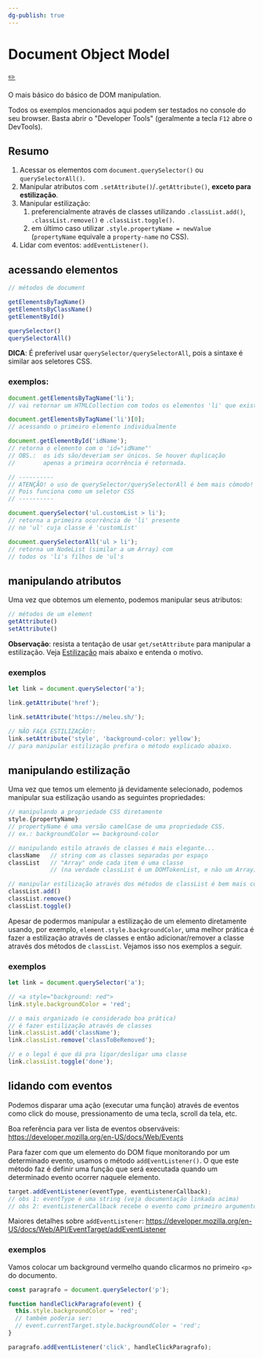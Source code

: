 ```yaml
---
dg-publish: true
---
```

# Document Object Model
[✏️](https://github.com/meleu/my-notes/edit/master/dom.md)

O mais básico do básico de DOM manipulation.

Todos os exemplos mencionados aqui podem ser testados no console do seu browser. Basta abrir o "Developer Tools" (geralmente a tecla `F12` abre o DevTools).

## Resumo

1. Acessar os elementos com `document.querySelector()` ou `querySelectorAll()`.
2. Manipular atributos com `.setAttribute()`/`.getAttribute()`, **exceto para estilização**.
3. Manipular estilização:
    1. preferencialmente através de classes utilizando `.classList.add()`, `.classList.remove()` e `.classList.toggle()`.
    2. em último caso utilizar `.style.propertyName = newValue` (`propertyName` equivale a `property-name` no CSS).
4. Lidar com eventos: `addEventListener()`.


## acessando elementos

```js
// métodos de document

getElementsByTagName()
getElementsByClassName()
getElementById()

querySelector()
querySelectorAll()
```
**DICA**: É preferível usar `querySelector/querySelectorAll`, pois a sintaxe é similar aos seletores CSS.

### exemplos:

```js
document.getElementsByTagName('li');
// vai retornar um HTMLCollection com todos os elementos 'li' que existirem

document.getElementsByTagName('li')[0];
// acessando o primeiro elemento individualmente

document.getElementById('idName');
// retorna o elemento com o 'id="idName"'
// OBS.:  os ids são/deveriam ser únicos. Se houver duplicação
//        apenas a primeira ocorrência é retornada.

// ----------
// ATENÇÃO! o uso de querySelector/querySelectorAll é bem mais cômodo!
// Pois funciona como um seletor CSS
// ----------

document.querySelector('ul.customList > li');
// retorna a primeira ocorrência de 'li' presente
// no 'ul' cuja classe é 'customList'

document.querySelectorAll('ul > li');
// retorna um NodeList (similar a um Array) com
// todos os 'li's filhos de 'ul's

```

## manipulando atributos

Uma vez que obtemos um elemento, podemos manipular seus atributos:

```js
// métodos de um element
getAttribute()
setAttribute()
```

**Observação**: resista a tentação de usar `get/setAttribute` para manipular a estilização. Veja [Estilização](#estilização) mais abaixo e entenda o motivo.

### exemplos

```js
let link = document.querySelector('a');

link.getAttribute('href');

link.setAttribute('https://meleu.sh/');

// NÃO FAÇA ESTILIZAÇÃO!:
link.setAttribute('style', 'background-color: yellow');
// para manipular estilização prefira o método explicado abaixo.
```


## manipulando estilização

Uma vez que temos um elemento já devidamente selecionado, podemos manipular sua estilização usando as seguintes propriedades:
```js
// manipulando a propriedade CSS diretamente
style.{propertyName}
// propertyName é uma versão camelCase de uma propriedade CSS.
// ex.: backgroundColor == background-color

// manipulando estilo através de classes é mais elegante...
className   // string com as classes separadas por espaço
classList   // "Array" onde cada item é uma classe
            // (na verdade classList é um DOMTokenList, e não um Array)

// manipular estilização através dos métodos de classList é bem mais cômodo
classList.add()
classList.remove()
classList.toggle()
```
Apesar de podermos manipular a estilização de um elemento diretamente usando, por exemplo, `element.style.backgroundColor`, uma melhor prática é fazer a estilização através de classes e então adicionar/remover a classe através dos métodos de `classList`. Vejamos isso nos exemplos a seguir.

### exemplos

```js
let link = document.querySelector('a');

// <a style="background: red">
link.style.backgroundColor = 'red';

// o mais organizado (e considerado boa prática)
// é fazer estilização através de classes
link.classList.add('className');
link.classList.remove('classToBeRemoved');

// e o legal é que dá pra ligar/desligar uma classe
link.classList.toggle('done');
```

## lidando com eventos

Podemos disparar uma ação (executar uma função) através de eventos como click do mouse, pressionamento de uma tecla, scroll da tela, etc.

Boa referência para ver lista de eventos observáveis: <https://developer.mozilla.org/en-US/docs/Web/Events>

Para fazer com que um elemento do DOM fique monitorando por um determinado evento, usamos o método `addEventListener()`. O que este método faz é definir uma função que será executada quando um determinado evento ocorrer naquele elemento.

```js
target.addEventListener(eventType, eventListenerCallback);
// obs 1: eventType é uma string (veja documentação linkada acima)
// obs 2: eventListenerCallback recebe o evento como primeiro argumento
```

Maiores detalhes sobre `addEventListener`: <https://developer.mozilla.org/en-US/docs/Web/API/EventTarget/addEventListener>


### exemplos

Vamos colocar um background vermelho quando clicarmos no primeiro `<p>` do documento.

```js
const paragrafo = document.querySelector('p');

function handleClickParagrafo(event) {
  this.style.backgroundColor = 'red';
  // também poderia ser:
  // event.currentTarget.style.backgroundColor = 'red';
}

paragrafo.addEventListener('click', handleClickParagrafo);
```
